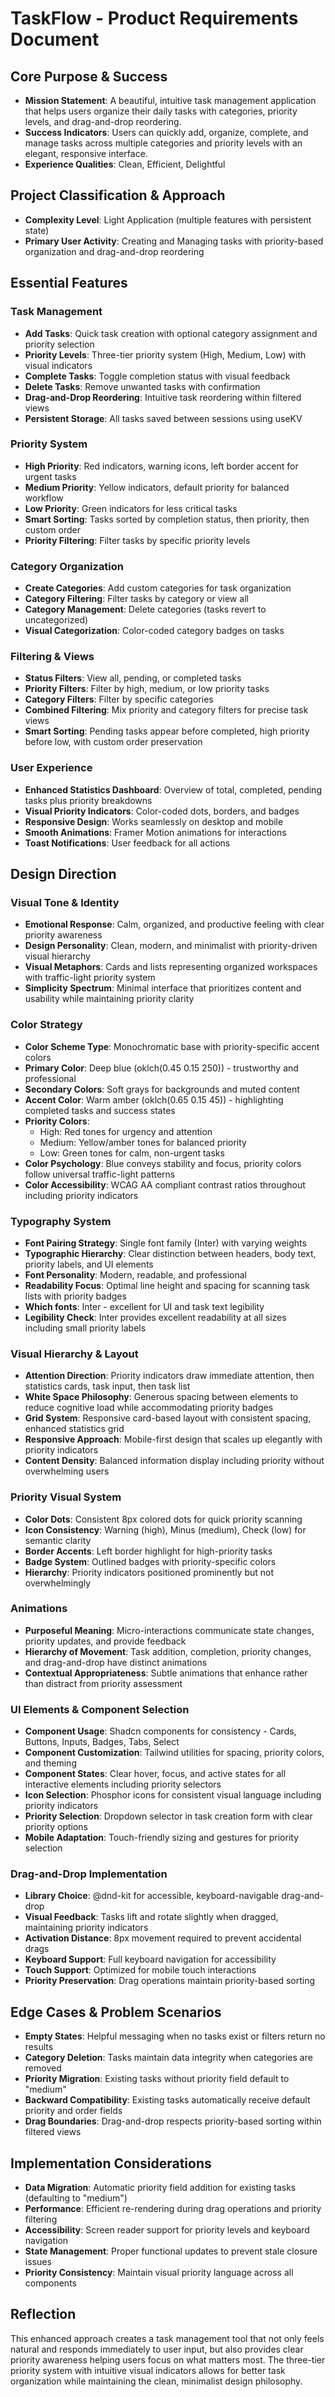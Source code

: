 # TaskFlow - Product Requirements Document

## Core Purpose & Success
- **Mission Statement**: A beautiful, intuitive task management application that helps users organize their daily tasks with categories, priority levels, and drag-and-drop reordering.
- **Success Indicators**: Users can quickly add, organize, complete, and manage tasks across multiple categories and priority levels with an elegant, responsive interface.
- **Experience Qualities**: Clean, Efficient, Delightful

## Project Classification & Approach
- **Complexity Level**: Light Application (multiple features with persistent state)
- **Primary User Activity**: Creating and Managing tasks with priority-based organization and drag-and-drop reordering

## Essential Features

### Task Management
- **Add Tasks**: Quick task creation with optional category assignment and priority selection
- **Priority Levels**: Three-tier priority system (High, Medium, Low) with visual indicators
- **Complete Tasks**: Toggle completion status with visual feedback
- **Delete Tasks**: Remove unwanted tasks with confirmation
- **Drag-and-Drop Reordering**: Intuitive task reordering within filtered views
- **Persistent Storage**: All tasks saved between sessions using useKV

### Priority System
- **High Priority**: Red indicators, warning icons, left border accent for urgent tasks
- **Medium Priority**: Yellow indicators, default priority for balanced workflow
- **Low Priority**: Green indicators for less critical tasks
- **Smart Sorting**: Tasks sorted by completion status, then priority, then custom order
- **Priority Filtering**: Filter tasks by specific priority levels

### Category Organization
- **Create Categories**: Add custom categories for task organization
- **Category Filtering**: Filter tasks by category or view all
- **Category Management**: Delete categories (tasks revert to uncategorized)
- **Visual Categorization**: Color-coded category badges on tasks

### Filtering & Views
- **Status Filters**: View all, pending, or completed tasks
- **Priority Filters**: Filter by high, medium, or low priority tasks
- **Category Filters**: Filter by specific categories
- **Combined Filtering**: Mix priority and category filters for precise task views
- **Smart Sorting**: Pending tasks appear before completed, high priority before low, with custom order preservation

### User Experience
- **Enhanced Statistics Dashboard**: Overview of total, completed, pending tasks plus priority breakdowns
- **Visual Priority Indicators**: Color-coded dots, borders, and badges
- **Responsive Design**: Works seamlessly on desktop and mobile
- **Smooth Animations**: Framer Motion animations for interactions
- **Toast Notifications**: User feedback for all actions

## Design Direction

### Visual Tone & Identity
- **Emotional Response**: Calm, organized, and productive feeling with clear priority awareness
- **Design Personality**: Clean, modern, and minimalist with priority-driven visual hierarchy
- **Visual Metaphors**: Cards and lists representing organized workspaces with traffic-light priority system
- **Simplicity Spectrum**: Minimal interface that prioritizes content and usability while maintaining priority clarity

### Color Strategy
- **Color Scheme Type**: Monochromatic base with priority-specific accent colors
- **Primary Color**: Deep blue (oklch(0.45 0.15 250)) - trustworthy and professional
- **Secondary Colors**: Soft grays for backgrounds and muted content
- **Accent Color**: Warm amber (oklch(0.65 0.15 45)) - highlighting completed tasks and success states
- **Priority Colors**: 
  - High: Red tones for urgency and attention
  - Medium: Yellow/amber tones for balanced priority
  - Low: Green tones for calm, non-urgent tasks
- **Color Psychology**: Blue conveys stability and focus, priority colors follow universal traffic-light patterns
- **Color Accessibility**: WCAG AA compliant contrast ratios throughout including priority indicators

### Typography System
- **Font Pairing Strategy**: Single font family (Inter) with varying weights
- **Typographic Hierarchy**: Clear distinction between headers, body text, priority labels, and UI elements
- **Font Personality**: Modern, readable, and professional
- **Readability Focus**: Optimal line height and spacing for scanning task lists with priority badges
- **Which fonts**: Inter - excellent for UI and task text legibility
- **Legibility Check**: Inter provides excellent readability at all sizes including small priority labels

### Visual Hierarchy & Layout
- **Attention Direction**: Priority indicators draw immediate attention, then statistics cards, task input, then task list
- **White Space Philosophy**: Generous spacing between elements to reduce cognitive load while accommodating priority badges
- **Grid System**: Responsive card-based layout with consistent spacing, enhanced statistics grid
- **Responsive Approach**: Mobile-first design that scales up elegantly with priority indicators
- **Content Density**: Balanced information display including priority without overwhelming users

### Priority Visual System
- **Color Dots**: Consistent 8px colored dots for quick priority scanning
- **Icon Consistency**: Warning (high), Minus (medium), Check (low) for semantic clarity
- **Border Accents**: Left border highlight for high-priority tasks
- **Badge System**: Outlined badges with priority-specific colors
- **Hierarchy**: Priority indicators positioned prominently but not overwhelmingly

### Animations
- **Purposeful Meaning**: Micro-interactions communicate state changes, priority updates, and provide feedback
- **Hierarchy of Movement**: Task addition, completion, priority changes, and drag-and-drop have distinct animations
- **Contextual Appropriateness**: Subtle animations that enhance rather than distract from priority assessment

### UI Elements & Component Selection
- **Component Usage**: Shadcn components for consistency - Cards, Buttons, Inputs, Badges, Tabs, Select
- **Component Customization**: Tailwind utilities for spacing, priority colors, and theming
- **Component States**: Clear hover, focus, and active states for all interactive elements including priority selectors
- **Icon Selection**: Phosphor icons for consistent visual language including priority indicators
- **Priority Selection**: Dropdown selector in task creation form with clear priority options
- **Mobile Adaptation**: Touch-friendly sizing and gestures for priority selection

### Drag-and-Drop Implementation
- **Library Choice**: @dnd-kit for accessible, keyboard-navigable drag-and-drop
- **Visual Feedback**: Tasks lift and rotate slightly when dragged, maintaining priority indicators
- **Activation Distance**: 8px movement required to prevent accidental drags
- **Keyboard Support**: Full keyboard navigation for accessibility
- **Touch Support**: Optimized for mobile touch interactions
- **Priority Preservation**: Drag operations maintain priority-based sorting

## Edge Cases & Problem Scenarios
- **Empty States**: Helpful messaging when no tasks exist or filters return no results
- **Category Deletion**: Tasks maintain data integrity when categories are removed
- **Priority Migration**: Existing tasks without priority field default to "medium"
- **Backward Compatibility**: Existing tasks automatically receive default priority and order fields
- **Drag Boundaries**: Drag-and-drop respects priority-based sorting within filtered views

## Implementation Considerations
- **Data Migration**: Automatic priority field addition for existing tasks (defaulting to "medium")
- **Performance**: Efficient re-rendering during drag operations and priority filtering
- **Accessibility**: Screen reader support for priority levels and keyboard navigation
- **State Management**: Proper functional updates to prevent stale closure issues
- **Priority Consistency**: Maintain visual priority language across all components

## Reflection
This enhanced approach creates a task management tool that not only feels natural and responds immediately to user input, but also provides clear priority awareness helping users focus on what matters most. The three-tier priority system with intuitive visual indicators allows for better task organization while maintaining the clean, minimalist design philosophy.